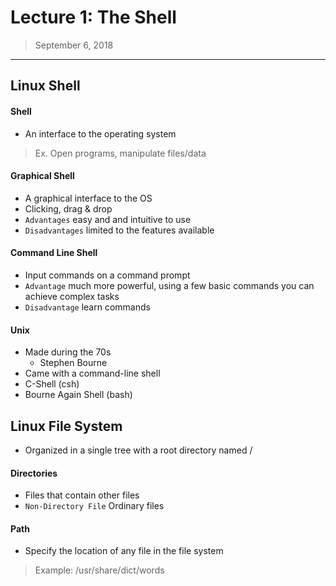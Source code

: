 # Lecture 1: The Shell

> September 6, 2018

---

## Linux Shell

#### Shell

- An interface to the operating system

> Ex. Open programs, manipulate files/data

#### Graphical Shell

- A graphical interface to the OS
- Clicking, drag & drop
- `Advantages` easy and and intuitive to use
- `Disadvantages` limited to the features available

#### Command Line Shell

- Input commands on a command prompt
- `Advantage` much more powerful, using a few basic commands you can achieve complex tasks
- `Disadvantage` learn commands

#### Unix

- Made during the 70s
  - Stephen Bourne
- Came with a command-line shell
- C-Shell (csh)
- Bourne Again Shell (bash)

## Linux File System

- Organized in a single tree with a root directory named /

#### Directories

- Files that contain other files
- `Non-Directory File` Ordinary files

#### Path

- Specify the location of any file in the file system

> Example: /usr/share/dict/words